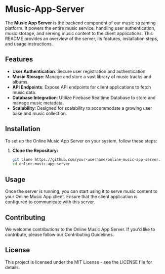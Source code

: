 # Music-App-Server
The **Music App Server** is the backend component of our music streaming platform. It powers the entire music service, handling user authentication, music storage, and serving music content to the client applications. This README provides an overview of the server, its features, installation steps, and usage instructions.

## Features

- **User Authentication**: Secure user registration and authentication.
- **Music Storage**: Manage and store a vast library of music tracks and albums.
- **API Endpoints**: Expose API endpoints for client applications to fetch music data.
- **Database Integration**: Utilize Firebase Realtime Database to store and manage music metadata.
- **Scalability**: Designed for scalability to accommodate a growing user base and music collection.

## Installation

To set up the Online Music App Server on your system, follow these steps:

1. **Clone the Repository:**

   ```bash
   git clone https://github.com/your-username/online-music-app-server.git
   cd online-music-app-server
## Usage
Once the server is running, you can start using it to serve music content to your Online Music App client. Ensure that the client application is configured to communicate with this server.

## Contributing
We welcome contributions to the Online Music App Server. If you'd like to contribute, please follow our Contributing Guidelines.

## License
This project is licensed under the MIT License - see the LICENSE file for details.

